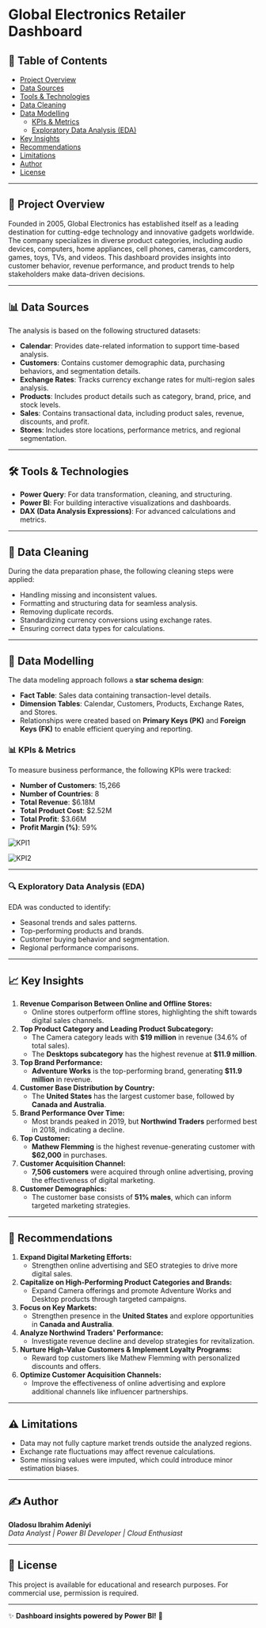 # Global Electronics Retailer Dashboard

## 📌 Table of Contents
- [Project Overview](#-project-overview)
- [Data Sources](#-data-sources)
- [Tools & Technologies](#-tools--technologies)
- [Data Cleaning](#-data-cleaning)
- [Data Modelling](#-data-modelling)
  - [KPIs & Metrics](#-kpis--metrics)
  - [Exploratory Data Analysis (EDA)](#-exploratory-data-analysis-eda)
- [Key Insights](#-key-insights)
- [Recommendations](#-recommendations)
- [Limitations](#-limitations)
- [Author](#-author)
- [License](#-license)

---

## 📌 Project Overview
Founded in 2005, Global Electronics has established itself as a leading destination for cutting-edge technology and innovative gadgets worldwide. The company specializes in diverse product categories, including audio devices, computers, home appliances, cell phones, cameras, camcorders, games, toys, TVs, and videos. This dashboard provides insights into customer behavior, revenue performance, and product trends to help stakeholders make data-driven decisions.

---

## 📊 Data Sources
The analysis is based on the following structured datasets:
- **Calendar**: Provides date-related information to support time-based analysis.
- **Customers**: Contains customer demographic data, purchasing behaviors, and segmentation details.
- **Exchange Rates**: Tracks currency exchange rates for multi-region sales analysis.
- **Products**: Includes product details such as category, brand, price, and stock levels.
- **Sales**: Contains transactional data, including product sales, revenue, discounts, and profit.
- **Stores**: Includes store locations, performance metrics, and regional segmentation.

---

## 🛠 Tools & Technologies
- **Power Query**: For data transformation, cleaning, and structuring.
- **Power BI**: For building interactive visualizations and dashboards.
- **DAX (Data Analysis Expressions)**: For advanced calculations and metrics.

---

## 🧹 Data Cleaning
During the data preparation phase, the following cleaning steps were applied:
- Handling missing and inconsistent values.
- Formatting and structuring data for seamless analysis.
- Removing duplicate records.
- Standardizing currency conversions using exchange rates.
- Ensuring correct data types for calculations.

---

## 📐 Data Modelling
The data modeling approach follows a **star schema design**:
- **Fact Table**: Sales data containing transaction-level details.
- **Dimension Tables**: Calendar, Customers, Products, Exchange Rates, and Stores.
- Relationships were created based on **Primary Keys (PK)** and **Foreign Keys (FK)** to enable efficient querying and reporting.

### 📊 KPIs & Metrics
To measure business performance, the following KPIs were tracked:
- **Number of Customers**: 15,266
- **Number of Countries**: 8
- **Total Revenue**: $6.18M
- **Total Product Cost**: $2.52M
- **Total Profit**: $3.66M
- **Profit Margin (%)**: 59%
  
![KPI1](https://github.com/user-attachments/assets/403e5f55-638e-4c85-b6d4-63b3de0df8d8)

![KPI2](https://github.com/user-attachments/assets/06768c03-a13f-4fa5-beed-6c976c53b1ea)

---

### 🔍 Exploratory Data Analysis (EDA)
EDA was conducted to identify:
- Seasonal trends and sales patterns.
- Top-performing products and brands.
- Customer buying behavior and segmentation.
- Regional performance comparisons.

---

## 📈 Key Insights
1. **Revenue Comparison Between Online and Offline Stores:**
   - Online stores outperform offline stores, highlighting the shift towards digital sales channels.
2. **Top Product Category and Leading Product Subcategory:**
   - The Camera category leads with **$19 million** in revenue (34.6% of total sales).
   - The **Desktops subcategory** has the highest revenue at **$11.9 million**.
3. **Top Brand Performance:**
   - **Adventure Works** is the top-performing brand, generating **$11.9 million** in revenue.
4. **Customer Base Distribution by Country:**
   - The **United States** has the largest customer base, followed by **Canada and Australia**.
5. **Brand Performance Over Time:**
   - Most brands peaked in 2019, but **Northwind Traders** performed best in 2018, indicating a decline.
6. **Top Customer:**
   - **Mathew Flemming** is the highest revenue-generating customer with **$62,000** in purchases.
7. **Customer Acquisition Channel:**
   - **7,506 customers** were acquired through online advertising, proving the effectiveness of digital marketing.
8. **Customer Demographics:**
   - The customer base consists of **51% males**, which can inform targeted marketing strategies.

---

## 🎯 Recommendations
1. **Expand Digital Marketing Efforts:**
   - Strengthen online advertising and SEO strategies to drive more digital sales.
2. **Capitalize on High-Performing Product Categories and Brands:**
   - Expand Camera offerings and promote Adventure Works and Desktop products through targeted campaigns.
3. **Focus on Key Markets:**
   - Strengthen presence in the **United States** and explore opportunities in **Canada and Australia**.
4. **Analyze Northwind Traders' Performance:**
   - Investigate revenue decline and develop strategies for revitalization.
5. **Nurture High-Value Customers & Implement Loyalty Programs:**
   - Reward top customers like Mathew Flemming with personalized discounts and offers.
6. **Optimize Customer Acquisition Channels:**
   - Improve the effectiveness of online advertising and explore additional channels like influencer partnerships.

---

## ⚠️ Limitations
- Data may not fully capture market trends outside the analyzed regions.
- Exchange rate fluctuations may affect revenue calculations.
- Some missing values were imputed, which could introduce minor estimation biases.

---

## ✍️ Author
**Oladosu Ibrahim Adeniyi**  
_Data Analyst | Power BI Developer | Cloud Enthusiast_  


---

## 📜 License
This project is available for educational and research purposes. For commercial use, permission is required.

---

✨ **Dashboard insights powered by Power BI!** 🚀
